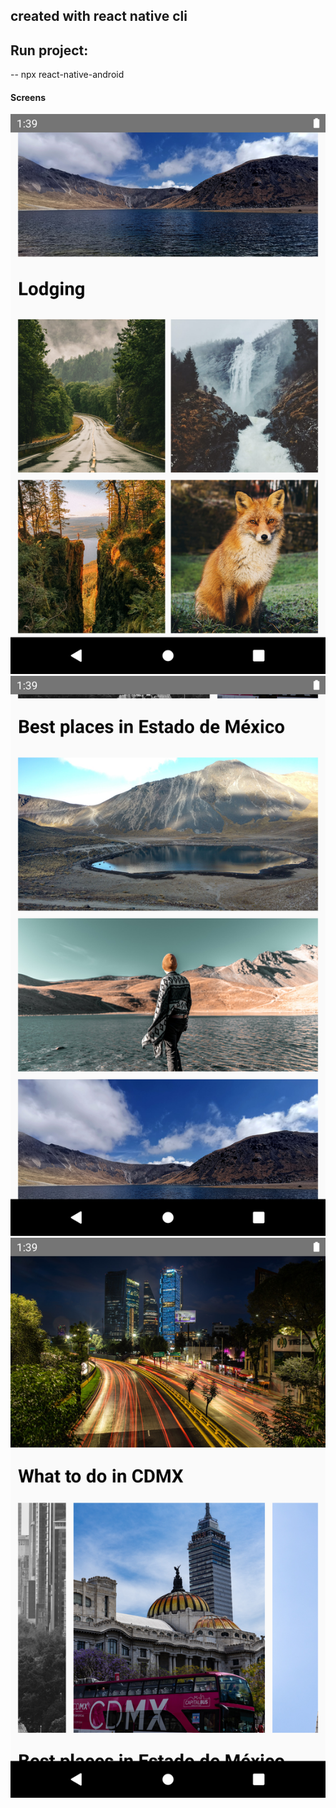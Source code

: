 ## created with react native cli

## Run project:

-- npx react-native-android

#### Screens


![Getting Started](docs/img/screen_1.png)
![Getting Started](docs/img/screen_2.png)
![Getting Started](docs/img/screen_3.png)